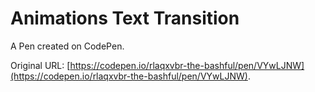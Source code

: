#  Animations Text Transition

A Pen created on CodePen.

Original URL: [https://codepen.io/rlaqxvbr-the-bashful/pen/VYwLJNW](https://codepen.io/rlaqxvbr-the-bashful/pen/VYwLJNW).

